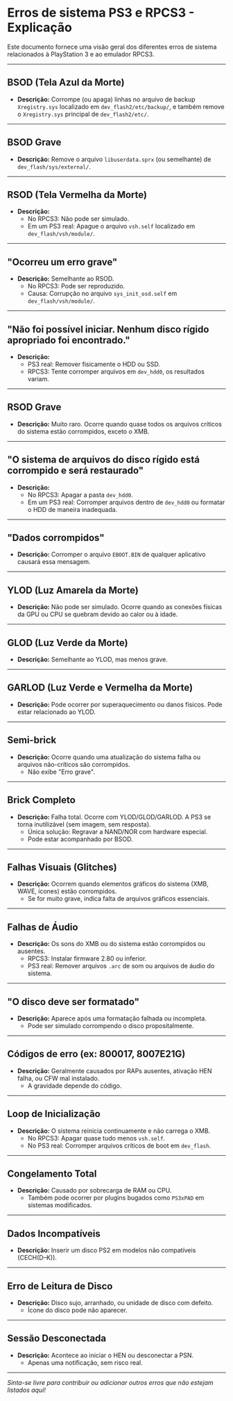 # Erros de sistema PS3 e RPCS3 - Explicação

Este documento fornece uma visão geral dos diferentes erros de sistema relacionados à PlayStation 3 e ao emulador RPCS3.

---

## BSOD (Tela Azul da Morte)
- **Descrição:** Corrompe (ou apaga) linhas no arquivo de backup `Xregistry.sys` localizado em `dev_flash2/etc/backup/`, e também remove o `Xregistry.sys` principal de `dev_flash2/etc/`.

---

## BSOD Grave
- **Descrição:** Remove o arquivo `libuserdata.sprx` (ou semelhante) de `dev_flash/sys/external/`.

---

## RSOD (Tela Vermelha da Morte)
- **Descrição:**
  - No RPCS3: Não pode ser simulado.
  - Em um PS3 real: Apague o arquivo `vsh.self` localizado em `dev_flash/vsh/module/`.

---

## "Ocorreu um erro grave"
- **Descrição:** Semelhante ao RSOD.
  - No RPCS3: Pode ser reproduzido.
  - Causa: Corrupção no arquivo `sys_init_osd.self` em `dev_flash/vsh/module/`.

---

## "Não foi possível iniciar. Nenhum disco rígido apropriado foi encontrado."
- **Descrição:**
  - PS3 real: Remover fisicamente o HDD ou SSD.
  - RPCS3: Tente corromper arquivos em `dev_hdd0`, os resultados variam.

---

## RSOD Grave
- **Descrição:** Muito raro. Ocorre quando quase todos os arquivos críticos do sistema estão corrompidos, exceto o XMB.

---

## "O sistema de arquivos do disco rígido está corrompido e será restaurado"
- **Descrição:**
  - No RPCS3: Apagar a pasta `dev_hdd0`.
  - Em um PS3 real: Corromper arquivos dentro de `dev_hdd0` ou formatar o HDD de maneira inadequada.

---

## "Dados corrompidos"
- **Descrição:** Corromper o arquivo `EBOOT.BIN` de qualquer aplicativo causará essa mensagem.

---

## YLOD (Luz Amarela da Morte)
- **Descrição:** Não pode ser simulado. Ocorre quando as conexões físicas da GPU ou CPU se quebram devido ao calor ou à idade.

---

## GLOD (Luz Verde da Morte)
- **Descrição:** Semelhante ao YLOD, mas menos grave.

---

## GARLOD (Luz Verde e Vermelha da Morte)
- **Descrição:** Pode ocorrer por superaquecimento ou danos físicos. Pode estar relacionado ao YLOD.

---

## Semi-brick
- **Descrição:** Ocorre quando uma atualização do sistema falha ou arquivos não-críticos são corrompidos.
  - Não exibe "Erro grave".

---

## Brick Completo
- **Descrição:** Falha total. Ocorre com YLOD/GLOD/GARLOD. A PS3 se torna inutilizável (sem imagem, sem resposta).
  - Única solução: Regravar a NAND/NOR com hardware especial.
  - Pode estar acompanhado por BSOD.

---

## Falhas Visuais (Glitches)
- **Descrição:** Ocorrem quando elementos gráficos do sistema (XMB, WAVE, ícones) estão corrompidos.
  - Se for muito grave, indica falta de arquivos gráficos essenciais.

---

## Falhas de Áudio
- **Descrição:** Os sons do XMB ou do sistema estão corrompidos ou ausentes.
  - RPCS3: Instalar firmware 2.80 ou inferior.
  - PS3 real: Remover arquivos `.arc` de som ou arquivos de áudio do sistema.

---

## "O disco deve ser formatado"
- **Descrição:** Aparece após uma formatação falhada ou incompleta.
  - Pode ser simulado corrompendo o disco propositalmente.

---

## Códigos de erro (ex: 800017, 8007E21G)
- **Descrição:** Geralmente causados por RAPs ausentes, ativação HEN falha, ou CFW mal instalado.
  - A gravidade depende do código.

---

## Loop de Inicialização
- **Descrição:** O sistema reinicia continuamente e não carrega o XMB.
  - No RPCS3: Apagar quase tudo menos `vsh.self`.
  - No PS3 real: Corromper arquivos críticos de boot em `dev_flash`.

---

## Congelamento Total
- **Descrição:** Causado por sobrecarga de RAM ou CPU.
  - Também pode ocorrer por plugins bugados como `PS3xPAD` em sistemas modificados.

---

## Dados Incompatíveis
- **Descrição:** Inserir um disco PS2 em modelos não compatíveis (CECH(D–K)).

---

## Erro de Leitura de Disco
- **Descrição:** Disco sujo, arranhado, ou unidade de disco com defeito.
  - Ícone do disco pode não aparecer.

---

## Sessão Desconectada
- **Descrição:** Acontece ao iniciar o HEN ou desconectar a PSN.
  - Apenas uma notificação, sem risco real.

---

*Sinta-se livre para contribuir ou adicionar outros erros que não estejam listados aqui!*
